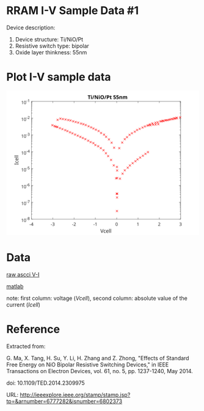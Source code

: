 # RRAM I-V Sample Data #1

Device description:
1. Device structure: Ti/NiO/Pt 
2. Resistive switch type: bipolar
3. Oxide layer thinkness: 55nm


# Plot I-V sample data

![i-v](i-v-1.svg)


# Data

[raw ascci V-I ](i-v-1.csv)

[matlab](i-v-1.mat)

note: first column: voltage (*Vcell*), second column: absolute value of the current (*Icell*)

# Reference

Extracted from:

G. Ma, X. Tang, H. Su, Y. Li, H. Zhang and Z. Zhong, "Effects of Standard Free Energy on NiO Bipolar Resistive Switching Devices," in IEEE Transactions on Electron Devices, vol. 61, no. 5, pp. 1237-1240, May 2014.

doi: 10.1109/TED.2014.2309975

URL: http://ieeexplore.ieee.org/stamp/stamp.jsp?tp=&arnumber=6777282&isnumber=6802373

